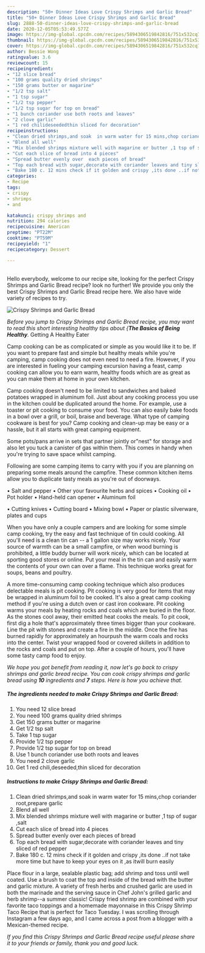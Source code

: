 ```yaml
---
description: "50+ Dinner Ideas Love Crispy Shrimps and Garlic Bread"
title: "50+ Dinner Ideas Love Crispy Shrimps and Garlic Bread"
slug: 2888-50-dinner-ideas-love-crispy-shrimps-and-garlic-bread
date: 2020-12-05T05:53:49.577Z
image: https://img-global.cpcdn.com/recipes/5894306519842816/751x532cq70/crispy-shrimps-and-garlic-bread-recipe-main-photo.jpg
thumbnail: https://img-global.cpcdn.com/recipes/5894306519842816/751x532cq70/crispy-shrimps-and-garlic-bread-recipe-main-photo.jpg
cover: https://img-global.cpcdn.com/recipes/5894306519842816/751x532cq70/crispy-shrimps-and-garlic-bread-recipe-main-photo.jpg
author: Bessie Wong
ratingvalue: 3.6
reviewcount: 15
recipeingredient:
- "12 slice bread"
- "100 grams quality dried shrimps"
- "150 grams butter or magarine"
- "1/2 tsp salt"
- "1 tsp sugar"
- "1/2 tsp pepper"
- "1/2 tsp sugar for top on bread"
- "1 bunch coriander use both roots and leaves"
- "2 clove garlic"
- "1 red chilideseededthin sliced for decoration"
recipeinstructions:
- "Clean dried shrimps,and soak  in warm water for 15 mins,chop coriander root,prepare garlic"
- "Blend all well"
- "Mix blended shrimps mixture well with magarine or butter ,1 tsp of sugar ,salt"
- "Cut each slice of bread into 4 pieces"
- "Spread butter evenly over  each pieces of bread"
- "Top each bread with sugar,decorate with coriander leaves and tiny sliced of red pepper"
- "Bake 180 c. 12 mins check if it golden and crispy ,its done ..if not take more time but have to keep your eyes on it ,as itwill burn easily"
categories:
- Recipe
tags:
- crispy
- shrimps
- and

katakunci: crispy shrimps and 
nutrition: 294 calories
recipecuisine: American
preptime: "PT22M"
cooktime: "PT59M"
recipeyield: "1"
recipecategory: Dessert

---
```

<br>
Hello everybody, welcome to our recipe site, looking for the perfect Crispy Shrimps and Garlic Bread recipe? look no further! We provide you only the best Crispy Shrimps and Garlic Bread recipe here. We also have wide variety of recipes to try.
<br>


![Crispy Shrimps and Garlic Bread](https://img-global.cpcdn.com/recipes/5894306519842816/751x532cq70/crispy-shrimps-and-garlic-bread-recipe-main-photo.jpg)

<i>Before you jump to Crispy Shrimps and Garlic Bread recipe, you may want to read this short interesting healthy tips about {<strong>The Basics of Being Healthy</strong>.</i>
Getting A Healthy Eater

    
Camp cooking can be as complicated or simple as you would like it to be. If you want to prepare fast and simple but healthy meals while you're camping, camp cooking does not even need to need a fire. However, if you are interested in fueling your camping excursion having a feast, camp cooking can allow you to earn warm, healthy foods which are as great as you can make them at home in your own kitchen.

Camp cooking doesn't need to be limited to sandwiches and baked potatoes wrapped in aluminum foil.  Just about any cooking process you use in the kitchen could be duplicated around the home. For example, use a toaster or pit cooking to consume your food. You can also easily bake foods in a bowl over a grill, or boil, braise and beverage. What type of camping cookware is best for you? Camp cooking and clean-up may be easy or a hassle, but it all starts with great camping equipment.

Some pots/pans arrive in sets that partner jointly or"nest" for storage and also let you tuck a canister of gas within them. This comes in handy when you're trying to save space whilst camping.

Following are some camping items to carry with you if you are planning on preparing some meals around the campfire. These common kitchen items allow you to duplicate tasty meals as you're out of doorways.

• Salt and pepper
• Other your favourite herbs and spices
• Cooking oil
• Pot holder
• Hand-held can opener
• Aluminum foil

• Cutting knives
• Cutting board
• Mixing bowl
• Paper or plastic silverware, plates and cups

When you have only a couple campers and are looking for some simple camp cooking, try the easy and fast technique of tin could cooking. All you'll need is a clean tin can -- a 1 gallon size may works nicely. Your source of warmth can be a small campfire, or when wood burning is prohibited, a little buddy burner will work nicely, which can be located at sporting good stores or online. Put your meal in the tin can and easily warm the contents of your own can over a flame.  This technique works great for soups, beans and poultry.

A more time-consuming camp cooking technique which also produces delectable meals is pit cooking. Pit cooking is very good for items that may be wrapped in aluminum foil to be cooked.  It's also a great camp cooking method if you're using a dutch oven or cast iron cookware. Pit cooking warms your meals by heating rocks and coals which are buried in the floor. As the stones cool away, their emitted heat cooks the meals. To pit cook, first dig a hole that's approximately three times bigger than your cookware. Line the pit with stones and create a fire in the middle. Once the fire has burned rapidly for approximately an hourpush the warm coals and rocks into the center. Twist your wrapped food or covered skillets in addition to the rocks and coals and put on top. After a couple of hours, you'll have some tasty camp food to enjoy.


<i>We hope you got benefit from reading it, now let's go back to crispy shrimps and garlic bread recipe. You can cook crispy shrimps and garlic bread using <strong>10</strong> ingredients and <strong>7</strong> steps. Here is how you achieve that.
</i>

##### The ingredients needed to make Crispy Shrimps and Garlic Bread:

1. You need 12 slice bread
1. You need 100 grams quality dried shrimps
1. Get 150 grams butter or magarine
1. Get 1/2 tsp salt
1. Take 1 tsp sugar
1. Provide 1/2 tsp pepper
1. Provide 1/2 tsp sugar for top on bread
1. Use 1 bunch coriander use both roots and leaves
1. You need 2 clove garlic
1. Get 1 red chili,deseeded,thin sliced for decoration


##### Instructions to make Crispy Shrimps and Garlic Bread:

1. Clean dried shrimps,and soak  in warm water for 15 mins,chop coriander root,prepare garlic
1. Blend all well
1. Mix blended shrimps mixture well with magarine or butter ,1 tsp of sugar ,salt
1. Cut each slice of bread into 4 pieces
1. Spread butter evenly over  each pieces of bread
1. Top each bread with sugar,decorate with coriander leaves and tiny sliced of red pepper
1. Bake 180 c. 12 mins check if it golden and crispy ,its done ..if not take more time but have to keep your eyes on it ,as itwill burn easily


Place flour in a large, sealable plastic bag; add shrimp and toss until well coated. Use a brush to coat the top and inside of the bread with the butter and garlic mixture. A variety of fresh herbs and crushed garlic are used in both the marinade and the serving sauce in Chef John&#39;s grilled garlic and herb shrimp--a summer classic! Crispy fried shrimp are combined with your favorite taco toppings and a homemade mayonnaise in this Crispy Shrimp Taco Recipe that is perfect for Taco Tuesday. I was scrolling through Instagram a few days ago, and I came across a post from a blogger with a Mexican-themed recipe. 

<i>If you find this Crispy Shrimps and Garlic Bread recipe useful please share it to your friends or family, thank you and good luck.</i>
